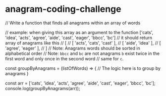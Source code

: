 # anagram-coding-challenge


// Write a function that finds all anagrams within an array of words

// example: when giving this array as an argument to the function ['cats', 'idea', 'acts', 'agree', 'aide', 'cast', 'eager', 'bbcc', 'bc']
// it should return array of anagrams like this
// [
//  [ 'acts', 'cats', 'cast' ],
//  [ 'aide', 'idea' ],
//  [ 'agree', 'eager' ],
// ]
// Note: Anagrams words should be sorted in alphabetical order
// Note: `bbcc` and `bc` are not anagrams `b` exist twice in the first word and only once in the second word
// same for `c`.


const groupByAnagrams = (listOfWords) => {
  // The logic here is to group by anagrams 
}

const arr = ['cats', 'idea', 'acts', 'agree', 'aide', 'cast', 'eager', 'bbcc', 'bc'];
console.log(groupByAnagrams(arr));
